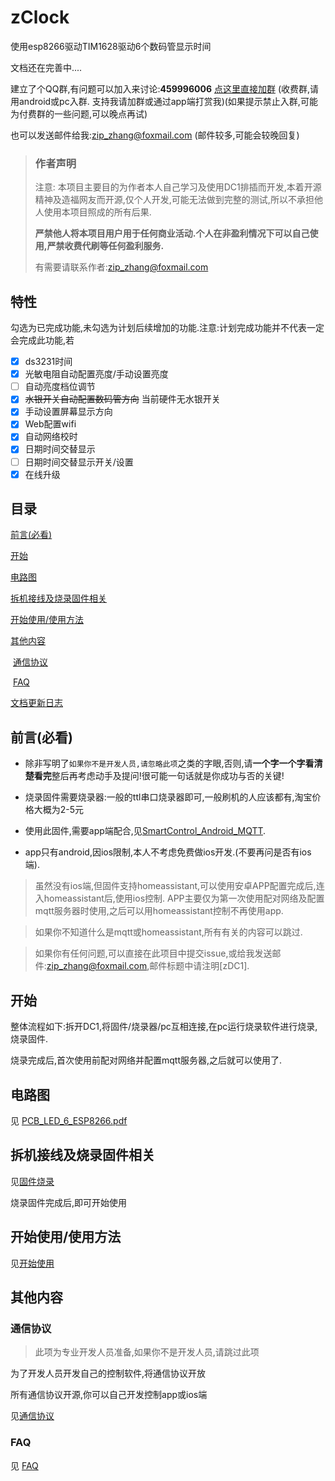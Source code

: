 # zClock

使用esp8266驱动TIM1628驱动6个数码管显示时间

文档还在完善中....



建立了个QQ群,有问题可以加入来讨论:**459996006**  [点这里直接加群](//shang.qq.com/wpa/qunwpa?idkey=9104eabd6131d856b527ad89636fc603eb745a5d047e8b45d183165c8e607e59)  (收费群,请用android或pc入群. 支持我请加群或通过app端打赏我)(如果提示禁止入群,可能为付费群的一些问题,可以晚点再试)

也可以发送邮件给我:zip_zhang@foxmail.com  (邮件较多,可能会较晚回复)



> ### 作者声明
>
> 注意: 本项目主要目的为作者本人自己学习及使用DC1排插而开发,本着开源精神及造福网友而开源,仅个人开发,可能无法做到完整的测试,所以不承担他人使用本项目照成的所有后果.
>
> **严禁他人将本项目用户用于任何商业活动.个人在非盈利情况下可以自己使用,严禁收费代刷等任何盈利服务.**
>
> 有需要请联系作者:zip_zhang@foxmail.com



## 特性

勾选为已完成功能,未勾选为计划后续增加的功能.注意:计划完成功能并不代表一定会完成此功能,若


- [x] ds3231时间 	
- [x] 光敏电阻自动配置亮度/手动设置亮度
- [ ] 自动亮度档位调节
- [x] ~~水银开关自动配置数码管方向~~ 当前硬件无水银开关
- [x] 手动设置屏幕显示方向
- [x] Web配置wifi
- [x] 自动网络校时
- [x] 日期时间交替显示
- [ ] 日期时间交替显示开关/设置
- [x] 在线升级

## 目录

[前言(必看)](#前言必看)

[开始](#开始)

[电路图](#电路图)

[拆机接线及烧录固件相关](#拆机接线及烧录固件相关)

[开始使用/使用方法](#开始使用/使用方法)

[其他内容](#其他内容)

​	[通信协议](#通信协议)

​	[FAQ](#FAQ)

[文档更新日志](#文档更新日志)



## 前言(必看)

- 除非写明了`如果你不是开发人员,请忽略此项`之类的字眼,否则,请**一个字一个字看清楚看完**整后再考虑动手及提问!很可能一句话就是你成功与否的关键!

- 烧录固件需要烧录器:一般的ttl串口烧录器即可,一般刷机的人应该都有,淘宝价格大概为2-5元

- 使用此固件,需要app端配合,见[SmartControl_Android_MQTT](https://github.com/a2633063/SmartControl_Android_MQTT).

- app只有android,因ios限制,本人不考虑免费做ios开发.(不要再问是否有ios端).

  

> 虽然没有ios端,但固件支持homeassistant,可以使用安卓APP配置完成后,连入homeassistant后,使用ios控制. APP主要仅为第一次使用配对网络及配置mqtt服务器时使用,之后可以用homeassistant控制不再使用app.

> 如果你不知道什么是mqtt或homeassistant,所有有关的内容可以跳过.

> 如果你有任何问题,可以直接在此项目中提交issue,或给我发送邮件:zip_zhang@foxmail.com,邮件标题中请注明[zDC1].
>
> 





## 开始

整体流程如下:拆开DC1,将固件/烧录器/pc互相连接,在pc运行烧录软件进行烧录,烧录固件.

烧录完成后,首次使用前配对网络并配置mqtt服务器,之后就可以使用了.



## 电路图

见 [PCB_LED_6_ESP8266.pdf](https://github.com/a2633063/zClock/blob/master/PCB_LED_6_ESP8266.pdf)

## 

## 拆机接线及烧录固件相关

见[固件烧录](https://github.com/a2633063/zClock/wiki/固件烧录)

烧录固件完成后,即可开始使用



## 开始使用/使用方法

见[开始使用](https://github.com/a2633063/zClock/wiki/开始使用)



## 其他内容



### 通信协议

> 此项为专业开发人员准备,如果你不是开发人员,请跳过此项

为了开发人员开发自己的控制软件,将通信协议开放

所有通信协议开源,你可以自己开发控制app或ios端

见[通信协议](https://github.com/a2633063/zClock/wiki/通信协议)



### FAQ

见 [FAQ](https://github.com/a2633063/SmartControl_Android_MQTT/wiki/FAQ)


